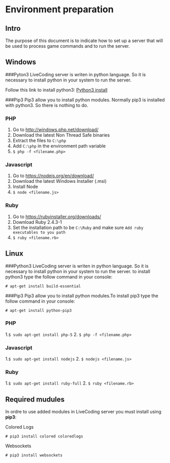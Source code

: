 # Environment preparation

## Intro
The purpose of this document is to indicate how to set up a server that will be used to process game commands and to run the server.

## Windows

###Pyton3
LiveCoding server is writen in python language. So it is necessary to install python in your system to run the server.

Follow this link to install python3: [Python3 install](https://realpython.com/installing-python/)

###Pip3
Pip3 allow you to install python modules. Normally pip3 is installed with python3. So there is nothing to do.

### PHP
1. Go to http://windows.php.net/download/
2. Download the latest Non Thread Safe binaries
3. Extract the files to ```C:\php```
4. Add ```C:\php``` in the environment path variable
5. ```$ php -f <filename.php>```

### Javascript
1. Go to https://nodejs.org/en/download/
2. Download the latest Windows Installer (.msi)
3. Install Node
4. ```$ node <filename.js>```

### Ruby
1. Go to https://rubyinstaller.org/downloads/
2. Download Ruby 2.4.3-1
3. Set the installation path to be ```C:\Ruby``` and make sure ```Add ruby executables to you path```
4. ```$ ruby <filename.rb>```

## Linux

###Python3
LiveCoding server is writen in python language. So it is necessary to install python in your system to run the server. to install python3 type the follow command in your console:

	# apt-get install build-essential

###Pip3
Pip3 allow you to install python modules.To install pip3 type the follow command in your console:

	# apt-get install python-pip3

### PHP
1.```$ sudo apt-get install php-5```
2. ```$ php -f <filename.php>```

### Javascript
1.```$ sudo apt-get install nodejs```
2. ```$ nodejs <filename.js>```

### Ruby
1.```$ sudo apt-get install ruby-full```
2. ```$ ruby <filename.rb>```

## Required mudules
In ordre to use added modules in LiveCoding server you must install using **pip3**:

Colored Logs

	# pip3 install colored coloredlogs

Websockets

	# pip3 install websockets
